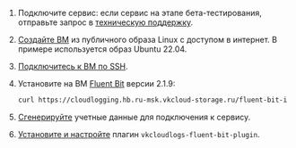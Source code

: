 1. Подключите сервис: если сервис на этапе бета-тестирования, отправьте запрос в [техническую поддержку](/ru/contacts).
1. [Создайте ВМ](/ru/computing/iaas/service-management/vm/vm-create) из публичного образа Linux с доступом в интернет. В примере используется образ Ubuntu 22.04.
1. [Подключитесь к ВМ по SSH](/ru/computing/iaas/service-management/vm/vm-connect/vm-connect-nix).
1. Установите на ВМ [Fluent Bit](https://docs.fluentbit.io/manual/installation/linux/ubuntu) версии 2.1.9:

   ```bash
   curl https://cloudlogging.hb.ru-msk.vkcloud-storage.ru/fluent-bit-install-scripts/install.sh | FLUENT_BIT_RELEASE_VERSION=2.1.9 sh
   ```

1. [Сгенерируйте](../service-management/generate-userdata) учетные данные для подключения к сервису.
1. [Установите и настройте](../service-management/connect-plugin) плагин `vkcloudlogs-fluent-bit-plugin`.
